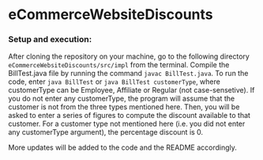 # eCommerceWebsiteDiscounts

### Setup and execution:  

After cloning the repository on your machine, go to the following directory ```eCommerceWebsiteDiscounts/src/impl``` from the terminal. Compile the BillTest.java file by running the command ```javac BillTest.java```. To run the code, enter ```java BillTest``` or ```java BillTest customerType```, where customerType can be Employee, Affiliate or Regular (not case-sensetive). If you do not enter any customerType, the program will assume that the customer is not from the three types mentioned here. Then, you will be asked to enter a series of figures to compute the discount available to that customer. For a customer type not mentioned here (i.e. you did not enter any customerType argument), the percentage discount is 0.  

More updates will be added to the code and the README accordingly.
